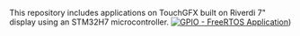This repository includes applications on TouchGFX built on Riverdi 7" display using an STM32H7 microcontroller.
[![GPIO - FreeRTOS Application](https://img.youtube.com/vi/VIDEO_ID/0.jpg)](https://github.com/omarmustafa130/TouchGFX-Applications/blob/main/GPIO_FreeRTOS/GPIO_Test_Video.mp4))
